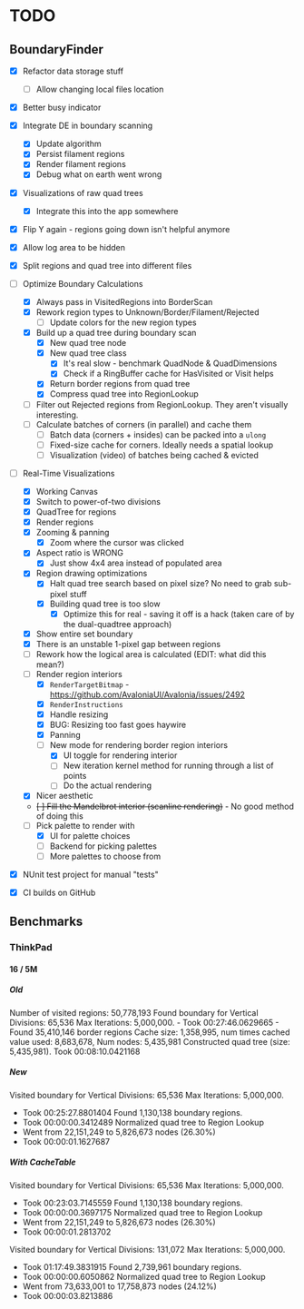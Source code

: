 # TODO

## BoundaryFinder

- [x] Refactor data storage stuff
  - [ ] Allow changing local files location 
- [x] Better busy indicator
- [x] Integrate DE in boundary scanning
  - [x] Update algorithm
  - [x] Persist filament regions
  - [x] Render filament regions
  - [x] Debug what on earth went wrong
- [x] Visualizations of raw quad trees
  - [x] Integrate this into the app somewhere
- [x] Flip Y again - regions going down isn't helpful anymore
- [x] Allow log area to be hidden
- [x] Split regions and quad tree into different files
- [ ] Optimize Boundary Calculations
  - [x] Always pass in VisitedRegions into BorderScan
  - [x] Rework region types to Unknown/Border/Filament/Rejected
    - [ ] Update colors for the new region types
  - [x] Build up a quad tree during boundary scan
    - [x] New quad tree node
    - [x] New quad tree class
      - [x] It's real slow - benchmark QuadNode & QuadDimensions
      - [x] Check if a RingBuffer cache for HasVisited or Visit helps
    - [x] Return border regions from quad tree
    - [x] Compress quad tree into RegionLookup
  - [ ] Filter out Rejected regions from RegionLookup. They aren't visually interesting.
  - [ ] Calculate batches of corners (in parallel) and cache them
    - [ ] Batch data (corners + insides) can be packed into a `ulong`
    - [ ] Fixed-size cache for corners. Ideally needs a spatial lookup
    - [ ] Visualization (video) of batches being cached & evicted
- [ ] Real-Time Visualizations
  - [x] Working Canvas
  - [x] Switch to power-of-two divisions
  - [x] QuadTree for regions
  - [x] Render regions
  - [x] Zooming & panning
    - [x] Zoom where the cursor was clicked
  - [x] Aspect ratio is WRONG
    - [x] Just show 4x4 area instead of populated area
  - [x] Region drawing optimizations
    - [x] Halt quad tree search based on pixel size? No need to grab sub-pixel stuff
    - [x] Building quad tree is too slow
      - [x] Optimize this for real - saving it off is a hack (taken care of by the dual-quadtree approach)
  - [x] Show entire set boundary
  - [x] There is an unstable 1-pixel gap between regions
  - [ ] Rework how the logical area is calculated (EDIT: what did this mean?)
  - [ ] Render region interiors
    - [x] `RenderTargetBitmap` - https://github.com/AvaloniaUI/Avalonia/issues/2492
    - [x] `RenderInstructions`
    - [x] Handle resizing
    - [x] BUG: Resizing too fast goes haywire
    - [x] Panning
    - [ ] New mode for rendering border region interiors
      - [x] UI toggle for rendering interior
      - [ ] New iteration kernel method for running through a list of points
      - [ ] Do the actual rendering
  - [x] Nicer aesthetic
  - ~~[ ] Fill the Mandelbrot interior (scanline rendering)~~ - No good method of doing this
  - [ ] Pick palette to render with
    - [x] UI for palette choices
    - [ ] Backend for picking palettes
    - [ ] More palettes to choose from
- [x] NUnit test project for manual "tests"
- [x] CI builds on GitHub


## Benchmarks
### ThinkPad
#### 16 / 5M
##### Old
Number of visited regions: 50,778,193
Found boundary for Vertical Divisions: 65,536 Max Iterations: 5,000,000.
	- Took 00:27:46.0629665
	- Found 35,410,146 border regions
Cache size: 1,358,995, num times cached value used: 8,683,678, Num nodes: 5,435,981
Constructed quad tree (size: 5,435,981). Took 00:08:10.0421168

##### New

Visited boundary for Vertical Divisions: 65,536 Max Iterations: 5,000,000.
- Took 00:25:27.8801404
Found 1,130,138 boundary regions.
- Took 00:00:00.3412489
Normalized quad tree to Region Lookup
- Went from 22,151,249 to 5,826,673 nodes (26.30%)
- Took 00:00:01.1627687

##### With CacheTable

Visited boundary for Vertical Divisions: 65,536 Max Iterations: 5,000,000.
- Took 00:23:03.7145559
Found 1,130,138 boundary regions.
- Took 00:00:00.3697175
Normalized quad tree to Region Lookup
- Went from 22,151,249 to 5,826,673 nodes (26.30%)
- Took 00:00:01.2813702

Visited boundary for Vertical Divisions: 131,072 Max Iterations: 5,000,000.
- Took 01:17:49.3831915
Found 2,739,961 boundary regions.
- Took 00:00:00.6050862
Normalized quad tree to Region Lookup
- Went from 73,633,001 to 17,758,873 nodes (24.12%)
- Took 00:00:03.8213886
